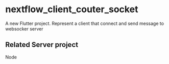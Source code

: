 # nextflow_client_couter_socket

A new Flutter project. Represent a client that connect and send message to websocker server

## Related Server project 

Node


